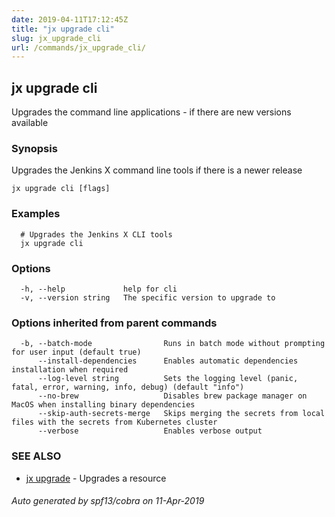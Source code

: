 ```yaml
---
date: 2019-04-11T17:12:45Z
title: "jx upgrade cli"
slug: jx_upgrade_cli
url: /commands/jx_upgrade_cli/
---
```

## jx upgrade cli

Upgrades the command line applications - if there are new versions available

### Synopsis

Upgrades the Jenkins X command line tools if there is a newer release

```
jx upgrade cli [flags]
```

### Examples

```
  # Upgrades the Jenkins X CLI tools
  jx upgrade cli
```

### Options

```
  -h, --help             help for cli
  -v, --version string   The specific version to upgrade to
```

### Options inherited from parent commands

```
  -b, --batch-mode                Runs in batch mode without prompting for user input (default true)
      --install-dependencies      Enables automatic dependencies installation when required
      --log-level string          Sets the logging level (panic, fatal, error, warning, info, debug) (default "info")
      --no-brew                   Disables brew package manager on MacOS when installing binary dependencies
      --skip-auth-secrets-merge   Skips merging the secrets from local files with the secrets from Kubernetes cluster
      --verbose                   Enables verbose output
```

### SEE ALSO

* [jx upgrade](/commands/jx_upgrade/)	 - Upgrades a resource

###### Auto generated by spf13/cobra on 11-Apr-2019
